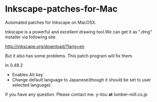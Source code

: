 Inkscape-patches-for-Mac
========================

Automated patches for Inkscape on MacOSX.

Inkscape is a powerful and excellent drawing tool.We can get it as ".dmg" installer via following site.

http://inkscape.org/download/?lang=en

But it also has some problems. This patch program will fix them.

In 0.48.2
  - Enables Alt key.
  - Change default language to Japanese(though it should be set to user selected language).


If you have any question. Please contact me. y-itou __at__ lumber-mill.co.jp
